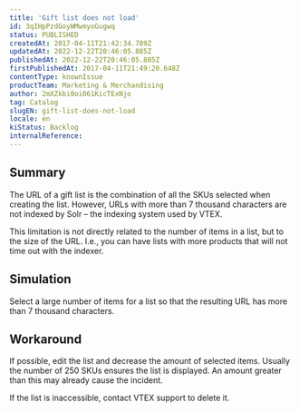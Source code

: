 ```yaml
---
title: 'Gift list does not load'
id: 3qIHpPzdGoyWMwmyoGugwq
status: PUBLISHED
createdAt: 2017-04-11T21:42:34.789Z
updatedAt: 2022-12-22T20:46:05.885Z
publishedAt: 2022-12-22T20:46:05.885Z
firstPublishedAt: 2017-04-11T21:49:20.648Z
contentType: knownIssue
productTeam: Marketing & Merchandising
author: 2mXZkbi0oi061KicTExNjo
tag: Catalog
slugEN: gift-list-does-not-load
locale: en
kiStatus: Backlog
internalReference: 
---
```


## Summary

The URL of a gift list is the combination of all the SKUs selected when creating the list. However, URLs with more than 7 thousand characters are not indexed by Solr – the indexing system used by VTEX.

This limitation is not directly related to the number of items in a list, but to the size of the URL. I.e., you can have lists with more products that will not time out with the indexer.

## Simulation

Select a large number of items for a list so that the resulting URL has more than 7 thousand characters.

## Workaround

If possible, edit the list and decrease the amount of selected items. Usually the number of 250 SKUs ensures the list is displayed. An amount greater than this may already cause the incident.

If the list is inaccessible, contact VTEX support to delete it.

